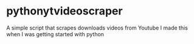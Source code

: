 # pythonytvideoscraper
A simple script that scrapes downloads videos from Youtube
I made this when I was getting started with python
